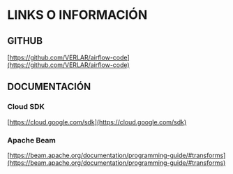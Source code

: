 # LINKS O INFORMACIÓN

## GITHUB

[https://github.com/VERLAR/airflow-code](https://github.com/VERLAR/airflow-code)

## DOCUMENTACIÓN

### Cloud SDK
[https://cloud.google.com/sdk](https://cloud.google.com/sdk)

### Apache Beam
[https://beam.apache.org/documentation/programming-guide/#transforms](https://beam.apache.org/documentation/programming-guide/#transforms)
